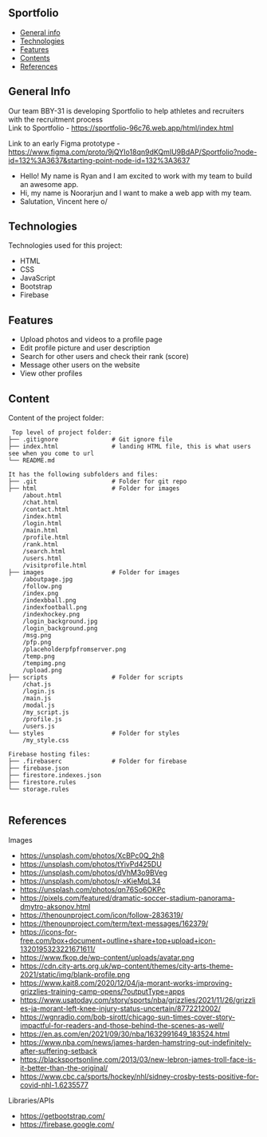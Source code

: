 ## Sportfolio

* [General info](#general-info)
* [Technologies](#technologies)
* [Features](#features)
* [Contents](#content)
* [References](#references)

## General Info
Our team BBY-31 is developing Sportfolio to help athletes and recruiters with the recruitment process<br/>
Link to Sportfolio - https://sportfolio-96c76.web.app/html/index.html

Link to an early Figma prototype - https://www.figma.com/proto/9jQYIo18qn9dKQmIU9BdAP/Sportfolio?node-id=132%3A3637&starting-point-node-id=132%3A3637

* Hello! My name is Ryan and I am excited to work with my team to build an awesome app.
* Hi, my name is Noorarjun and I want to make a web app with my team.
* Salutation, Vincent here o/
	
## Technologies
Technologies used for this project:
* HTML
* CSS
* JavaScript
* Bootstrap
* Firebase

## Features
* Upload photos and videos to a profile page
* Edit profile picture and user description
* Search for other users and check their rank (score)
* Message other users on the website
* View other profiles
	
## Content
Content of the project folder:

```
 Top level of project folder: 
├── .gitignore               # Git ignore file
├── index.html               # landing HTML file, this is what users see when you come to url
└── README.md

It has the following subfolders and files:
├── .git                     # Folder for git repo
├── html                     # Folder for images
    /about.html    
    /chat.html
    /contact.html
    /index.html
    /login.html
    /main.html
    /profile.html
    /rank.html
    /search.html
    /users.html
    /visitprofile.html 
├── images                   # Folder for images
    /aboutpage.jpg    
    /follow.png
    /index.png
    /indexbball.png
    /indexfootball.png
    /indexhockey.png
    /login_background.jpg
    /login_background.png
    /msg.png
    /pfp.png
    /placeholderpfpfromserver.png
    /temp.png
    /tempimg.png
    /upload.png              
├── scripts                  # Folder for scripts
    /chat.js                
    /login.js               
    /main.js                 
    /modal.js                
    /my_script.js            
    /profile.js              
    /users.js                
└── styles                   # Folder for styles
    /my_style.css            

Firebase hosting files: 
├── .firebaserc              # Folder for firebase
├── firebase.json
├── firestore.indexes.json
├── firestore.rules
└── storage.rules


```

## References
Images

* https://unsplash.com/photos/XcBPc0Q_2h8
* https://unsplash.com/photos/tYivPd425DU
* https://unsplash.com/photos/dVhM3o9BVeg
* https://unsplash.com/photos/r-xKieMqL34
* https://unsplash.com/photos/qn76So6OKPc
* https://pixels.com/featured/dramatic-soccer-stadium-panorama-dmytro-aksonov.html
* https://thenounproject.com/icon/follow-2836319/
* https://thenounproject.com/term/text-messages/162379/
* https://icons-for-free.com/box+document+outline+share+top+upload+icon-1320195323221671611/
* https://www.fkop.de/wp-content/uploads/avatar.png
* https://cdn.city-arts.org.uk/wp-content/themes/city-arts-theme-2021/static/img/blank-profile.png
* https://www.kait8.com/2020/12/04/ja-morant-works-improving-grizzlies-training-camp-opens/?outputType=apps
* https://www.usatoday.com/story/sports/nba/grizzlies/2021/11/26/grizzlies-ja-morant-left-knee-injury-status-uncertain/8772212002/
* https://wgnradio.com/bob-sirott/chicago-sun-times-cover-story-impactful-for-readers-and-those-behind-the-scenes-as-well/
* https://en.as.com/en/2021/09/30/nba/1632991649_183524.html
* https://www.nba.com/news/james-harden-hamstring-out-indefinitely-after-suffering-setback
* https://blacksportsonline.com/2013/03/new-lebron-james-troll-face-is-it-better-than-the-original/
* https://www.cbc.ca/sports/hockey/nhl/sidney-crosby-tests-positive-for-covid-nhl-1.6235577

Libraries/APIs

* https://getbootstrap.com/
* https://firebase.google.com/



